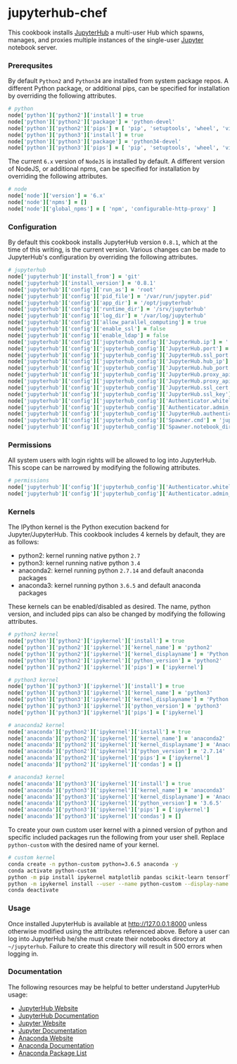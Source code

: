 # jupyterhub-chef

This cookbook installs [JupyterHub](https://github.com/jupyterhub/jupyterhub) a multi-user Hub which spawns, manages, and proxies multiple instances of the single-user [Jupyter](http://jupyter.org/) notebook server.

### Prerequsites

By default `Python2` and `Python34` are installed from system package repos. A different Python package, or additional pips, can be specified for installation by overriding the following attributes.

```ruby
# python
node['python']['python2']['install'] = true
node['python']['python2']['package'] = 'python-devel'
node['python']['python2']['pips'] = [ 'pip', 'setuptools', 'wheel', 'virtualenv', 'jupyter', 'py4j', 'ipyparallel' ]
node['python']['python3']['install'] = true
node['python']['python3']['package'] = 'python34-devel'
node['python']['python3']['pips'] = [ 'pip', 'setuptools', 'wheel', 'virtualenv', 'jupyter', 'py4j', 'ipyparallel' ]
```

The current `6.x` version of `NodeJS` is installed by default. A different version of NodeJS, or additional npms, can be specified for installation by overriding the following attributes.

```ruby
# node
node['node']['version'] = '6.x'
node['node']['npms'] = []
node['node']['global_npms'] = [ 'npm', 'configurable-http-proxy' ]
```

### Configuration

By default this cookbook installs JupyterHub version `0.8.1`, which at the time of this writing, is the current version. Various changes can be made to JupyterHub's configuration by overriding the following attributes.

```ruby
# jupyterhub
node['jupyterhub']['install_from'] = 'git'
node['jupyterhub']['install_version'] = '0.8.1'
node['jupyterhub']['config']['run_as'] = 'root'
node['jupyterhub']['config']['pid_file'] = '/var/run/jupyter.pid'
node['jupyterhub']['config']['app_dir'] = '/opt/jupyterhub'
node['jupyterhub']['config']['runtime_dir'] = '/srv/jupyterhub'
node['jupyterhub']['config']['log_dir'] = '/var/log/jupyterhub'
node['jupyterhub']['config']['allow_parallel_computing'] = true
node['jupyterhub']['config']['enable_ssl'] = false
node['jupyterhub']['config']['enable_ldap'] = false
node['jupyterhub']['config']['jupyterhub_config']['JupyterHub.ip'] = ''
node['jupyterhub']['config']['jupyterhub_config']['JupyterHub.port'] = '8000'
node['jupyterhub']['config']['jupyterhub_config']['JupyterHub.ssl_port'] = '8443'
node['jupyterhub']['config']['jupyterhub_config']['JupyterHub.hub_ip'] = '127.0.0.1'
node['jupyterhub']['config']['jupyterhub_config']['JupyterHub.hub_port'] = '8081'
node['jupyterhub']['config']['jupyterhub_config']['JupyterHub.proxy_api_ip'] = '127.0.0.1'
node['jupyterhub']['config']['jupyterhub_config']['JupyterHub.proxy_api_port'] = '8001'
node['jupyterhub']['config']['jupyterhub_config']['JupyterHub.ssl_cert'] = '/etc/ssl/certs/jupyterhub.crt'
node['jupyterhub']['config']['jupyterhub_config']['JupyterHub.ssl_key'] = '/etc/ssl/private/jupyterhub.key'
node['jupyterhub']['config']['jupyterhub_config']['Authenticator.whitelist'] = []
node['jupyterhub']['config']['jupyterhub_config']['Authenticator.admin_users'] = []
node['jupyterhub']['config']['jupyterhub_config']['JupyterHub.authenticator_class'] = 'jupyterhub.auth.PAMAuthenticator'
node['jupyterhub']['config']['jupyterhub_config']['Spawner.cmd'] = 'jupyterhub-singleuser'
node['jupyterhub']['config']['jupyterhub_config']['Spawner.notebook_dir'] = '~/notebooks'
```

### Permissions

All system users with login rights will be allowed to log into JupyterHub. This scope can be narrowed by modifying the following attributes.

```ruby
# permissions
node['jupyterhub']['config']['jupyterhub_config']['Authenticator.whitelist'] = []
node['jupyterhub']['config']['jupyterhub_config']['Authenticator.admin_users'] = []
```

### Kernels

The IPython kernel is the Python execution backend for Jupyter/JupyterHub. This cookbook includes 4 kernels by default, they are as follows:

- python2: kernel running native python `2.7`
- python3: kernel running native python `3.4`
- anaconda2: kernel running python `2.7.14` and default anaconda packages
- anaconda3: kernel running python `3.6.5` and default anaconda packages

These kernels can be enabled/disabled as desired. The name, python version, and included pips can also be changed by modifying the following attributes.

```ruby
# python2 kernel
node['python']['python2']['ipykernel']['install'] = true
node['python']['python2']['ipykernel']['kernel_name'] = 'python2'
node['python']['python2']['ipykernel']['kernel_displayname'] = 'Python 2'
node['python']['python2']['ipykernel']['python_version'] = 'python2'
node['python']['python2']['ipykernel']['pips'] = ['ipykernel']

# python3 kernel
node['python']['python3']['ipykernel']['install'] = true
node['python']['python3']['ipykernel']['kernel_name'] = 'python3'
node['python']['python3']['ipykernel']['kernel_displayname'] = 'Python 3'
node['python']['python3']['ipykernel']['python_version'] = 'python3'
node['python']['python3']['ipykernel']['pips'] = ['ipykernel']

# anaconda2 kernel
node['anaconda']['python2']['ipykernel']['install'] = true
node['anaconda']['python2']['ipykernel']['kernel_name'] = 'anaconda2'
node['anaconda']['python2']['ipykernel']['kernel_displayname'] = 'Anaconda 2'
node['anaconda']['python2']['ipykernel']['python_version'] = '2.7.14'
node['anaconda']['python2']['ipykernel']['pips'] = ['ipykernel']
node['anaconda']['python2']['ipykernel']['condas'] = []

# anaconda3 kernel
node['anaconda']['python3']['ipykernel']['install'] = true
node['anaconda']['python3']['ipykernel']['kernel_name'] = 'anaconda3'
node['anaconda']['python3']['ipykernel']['kernel_displayname'] = 'Anaconda 3'
node['anaconda']['python3']['ipykernel']['python_version'] = '3.6.5'
node['anaconda']['python3']['ipykernel']['pips'] = ['ipykernel']
node['anaconda']['python3']['ipykernel']['condas'] = []
```

To create your own custom user kernel with a pinned version of python and specific included packages run the following from your user shell. Replace `python-custom` with the desired name of your kernel.

```bash
# custom kernel
conda create -n python-custom python=3.6.5 anaconda -y
conda activate python-custom
python -m pip install ipykernel matplotlib pandas scikit-learn tensorflow
python -m ipykernel install --user --name python-custom --display-name python-custom
conda deactivate
```

### Usage

Once installed JupyterHub is available at http://127.0.0.1:8000 unless otherwise modified using the attributes referenced above. Before a user can log into JupyterHub he/she must create their notebooks directory at `~/jupyterhub`. Failure to create this directory will result in 500 errors when logging in.

### Documentation

The following resources may be helpful to better understand JupyterHub usage:

- [JupyterHub Website](https://github.com/jupyterhub/jupyterhub)
- [JupyterHub Documentation](https://jupyterhub.readthedocs.io/en/latest/)
- [Jupyter Website](https://jupyter.org/)
- [Jupyter Documentation](https://jupyter.readthedocs.io/en/latest/)
- [Anaconda Website](https://www.continuum.io/)
- [Anaconda Documentation](https://docs.continuum.io/anaconda/)
- [Anaconda Package List](https://docs.continuum.io/anaconda/pkg-docs)
